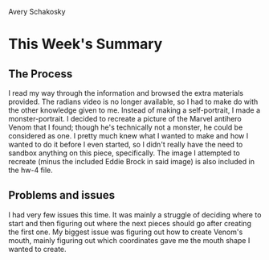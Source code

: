 Avery Schakosky

# This Week's Summary

## The Process
I read my way through the information and browsed the extra materials provided. The radians video is no longer available, so I had to make do with the other knowledge given to me. Instead of making a self-portrait, I made a monster-portrait. I decided to recreate a picture of the Marvel antihero Venom that I found; though he's technically not a monster, he could be considered as one. I pretty much knew what I wanted to make and how I wanted to do it before I even started, so I didn't really have the need to sandbox anything on this piece, specifically. The image I attempted to recreate (minus the included Eddie Brock in said image) is also included in the hw-4 file.

## Problems and issues
I had very few issues this time. It was mainly a struggle of deciding where to start and then figuring out where the next pieces should go after creating the first one. My biggest issue was figuring out how to create Venom's mouth, mainly figuring out which coordinates gave me the mouth shape I wanted to create.
